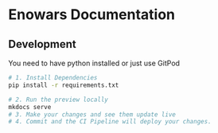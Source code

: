 # Enowars Documentation

## Development

You need to have python installed or just use GitPod
```bash
# 1. Install Dependencies 
pip install -r requirements.txt

# 2. Run the preview locally
mkdocs serve
# 3. Make your changes and see them update live
# 4. Commit and the CI Pipeline will deploy your changes.
``` 